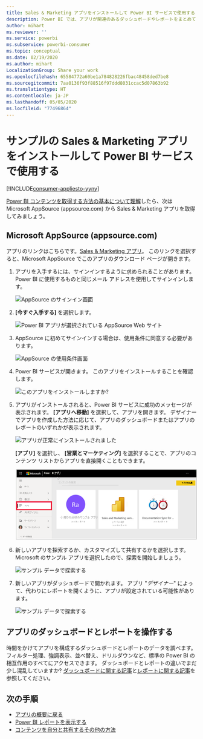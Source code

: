 ```yaml
---
title: Sales & Marketing アプリをインストールして Power BI サービスで使用する
description: Power BI では、アプリが関連のあるダッシュボードやレポートをまとめて 1 つの場所に表示します。 AppSource から Sales & Marketing アプリをインストールします。
author: mihart
ms.reviewer: ''
ms.service: powerbi
ms.subservice: powerbi-consumer
ms.topic: conceptual
ms.date: 02/19/2020
ms.author: mihart
LocalizationGroup: Share your work
ms.openlocfilehash: 65584772a60be1a784828226fbac48458ded7be8
ms.sourcegitcommit: 7aa0136f93f88516f97ddd8031ccac5d07863b92
ms.translationtype: HT
ms.contentlocale: ja-JP
ms.lasthandoff: 05/05/2020
ms.locfileid: "77496864"
---
```

# <a name="install-and-use-the-sample-sales-and-marketing-app-in-the-power-bi-service"></a>サンプルの Sales & Marketing アプリをインストールして Power BI サービスで使用する

[!INCLUDE[consumer-appliesto-yyny](../includes/consumer-appliesto-yyny.md)]

[Power BI コンテンツを取得する方法の基本について理解](end-user-app-view.md)したら、次は Microsoft AppSource (appsource.com) から Sales & Marketing アプリを取得してみましょう。 


## <a name="microsoft-appsource-appsourcecom"></a>Microsoft AppSource (appsource.com)
アプリのリンクはこちらです。[Sales & Marketing アプリ](https://appsource.microsoft.com/product/power-bi/microsoft-retail-analysis-sample.salesandmarketingsample?tab=Overview)。 このリンクを選択すると、Microsoft AppSource でこのアプリのダウンロード ページが開きます。 

1. アプリを入手するには、サインインするように求められることがあります。 Power BI に使用するものと同じメール アドレスを使用してサインインします。 

    ![AppSource のサインイン画面  ](./media/end-user-app-marketing/power-bi-sign-in.png)

2. **[今すぐ入手する]** を選択します。 

    ![Power BI アプリが選択されている AppSource Web サイト  ](./media/end-user-app-marketing/power-bi-get-now.png)


3. AppSource に初めてサインインする場合は、使用条件に同意する必要があります。 

    ![AppSource の使用条件画面  ](./media/end-user-app-marketing/power-bi-term.png)


4. Power BI サービスが開きます。 このアプリをインストールすることを確認します。

    ![このアプリをインストールしますか?  ](./media/end-user-apps/power-bi-app-install.png)

5. アプリがインストールされると、Power BI サービスに成功のメッセージが表示されます。 **[アプリへ移動]** を選択して、アプリを開きます。 デザイナーでアプリを作成した方法に応じて、アプリのダッシュボードまたはアプリのレポートのいずれかが表示されます。

    ![アプリが正常にインストールされました ](./media/end-user-apps/power-bi-app-ready.png)

    **[アプリ]** を選択し、 **[営業とマーケティング]** を選択することで、アプリのコンテンツ リストからアプリを直接開くこともできます。

    ![Power BI のアプリ](./media/end-user-apps/power-bi-apps.png)


6. 新しいアプリを探索するか、カスタマイズして共有するかを選択します。 Microsoft のサンプル アプリを選択したので、探索を開始しましょう。 

    ![サンプル データで探索する](./media/end-user-apps/power-bi-explore.png)

7.  新しいアプリがダッシュボードで開かれます。 アプリ "*デザイナー*" によって、代わりにレポートを開くように、アプリが設定されている可能性があります。  

    ![サンプル データで探索する](./media/end-user-apps/power-bi-new-app.png)




## <a name="interact-with-the-dashboards-and-reports-in-the-app"></a>アプリのダッシュボードとレポートを操作する
時間をかけてアプリを構成するダッシュボードとレポートのデータを調べます。 フィルター処理、強調表示、並べ替え、ドリルダウンなど、標準の Power BI の相互作用のすべてにアクセスできます。  ダッシュボードとレポートの違いでまだ少し混乱していますか?   [ダッシュボードに関する記事](end-user-dashboards.md)と[レポートに関する記事](end-user-reports.md)を参照してください。  




## <a name="next-steps"></a>次の手順
* [アプリの概要に戻る](end-user-apps.md)
* [Power BI レポートを表示する](end-user-report-open.md)
* [コンテンツを自分と共有するその他の方法](end-user-shared-with-me.md)
